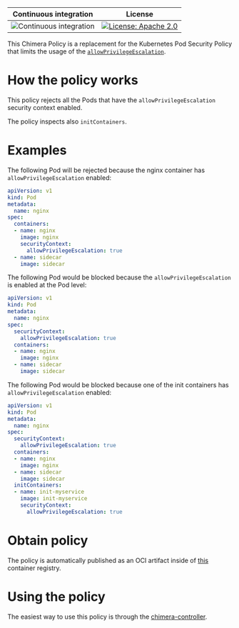 
 Continuous integration | License
 -----------------------|--------
![Continuous integration](https://github.com/chimera-kube/psp-allow-privilege-escalation/workflows/Continuous%20integration/badge.svg) | [![License: Apache 2.0](https://img.shields.io/badge/License-Apache2.0-brightgreen.svg)](https://opensource.org/licenses/Apache-2.0)

This Chimera Policy is a replacement for the Kubernetes Pod Security Policy
that limits the usage of the [`allowPrivilegeEscalation`](https://kubernetes.io/docs/tasks/configure-pod-container/security-context/).

# How the policy works

This policy rejects all the Pods that have the `allowPrivilegeEscalation`
security context enabled.

The policy inspects also `initContainers`.

# Examples

The following Pod will be rejected because the nginx container has `allowPrivilegeEscalation`
enabled:

```yaml
apiVersion: v1
kind: Pod
metadata:
  name: nginx
spec:
  containers:
  - name: nginx
    image: nginx
    securityContext:
      allowPrivilegeEscalation: true
  - name: sidecar
    image: sidecar
```

The following Pod would be blocked because the `allowPrivilegeEscalation` is
enabled at the Pod level:

```yaml
apiVersion: v1
kind: Pod
metadata:
  name: nginx
spec:
  securityContext:
    allowPrivilegeEscalation: true
  containers:
  - name: nginx
    image: nginx
  - name: sidecar
    image: sidecar
```

The following Pod would be blocked because one of the init containers has
`allowPrivilegeEscalation` enabled:

```yaml
apiVersion: v1
kind: Pod
metadata:
  name: nginx
spec:
  securityContext:
    allowPrivilegeEscalation: true
  containers:
  - name: nginx
    image: nginx
  - name: sidecar
    image: sidecar
  initContainers:
  - name: init-myservice
    image: init-myservice
    securityContext:
      allowPrivilegeEscalation: true
```
# Obtain policy

The policy is automatically published as an OCI artifact inside of
[this](https://github.com/orgs/chimera-kube/packages/container/package/policies%2Fpsp-allow-privilege-escalation)
container registry.

# Using the policy

The easiest way to use this policy is through the [chimera-controller](https://github.com/chimera-kube/chimera-controller).
